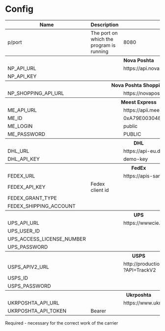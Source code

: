# Config

<table>
<thead>
<tr>
<th>Name</th>
<th>Description</th>
<th>Default</th>
<th>Required</th>
</tr>
</thead>

<tbody>

<tr>
<td>p/port</td>
<td>The port on which the program is running</td>
<td>8080</td>
<td>No</td>
</tr>

<tr>
<th colspan="4">Nova Poshta</th>
</tr>
<tr>
<td>NP_API_URL</td>
<td></td>
<td>https://api.novaposhta.ua</td>
<td>Yes</td>
</tr>
<tr>
<td>NP_API_KEY</td>
<td></td>
<td></td>
<td>No</td>
</tr>

<tr>
<th colspan="4">Nova Poshta Shopping</th>
</tr>
<tr>
<td>NP_SHOPPING_API_URL</td>
<td></td>
<td>https://novaposhtaglobal.ua/ajax.php</td>
<td>Yes</td>
</tr>

<tr>
<th colspan="4">Meest Express</th>
</tr>
<tr>
<td>ME_API_URL</td>
<td></td>
<td>https://apii.meest-group.com/T/1C_Query.php</td>
<td>Yes</td>
</tr>
<tr>
<td>ME_ID</td>
<td></td>
<td>0xA79E003048D2B47311E26B7D4A430FFC</td>
<td>Yes</td>
</tr>
<tr>
<td>ME_LOGIN</td>
<td></td>
<td>public</td>
<td>Yes</td>
</tr>
<tr>
<td>ME_PASSWORD</td>
<td></td>
<td>PUBLIC</td>
<td>Yes</td>
</tr>

<tr>
<th colspan="4">DHL</th>
</tr>
<tr>
<td>DHL_URL</td>
<td></td>
<td>https://api-eu.dhl.com</td>
<td>Yes</td>
</tr>
<tr>
<td>DHL_API_KEY</td>
<td></td>
<td>demo-key</td>
<td>Yes</td>
</tr>

<tr>
<th colspan="4">FedEx</th>
</tr>
<tr>
<td>FEDEX_URL</td>
<td></td>
<td>https://apis-sandbox.fedex.com</td>
<td>Yes</td>
</tr>
<tr>
<td>FEDEX_API_KEY</td>
<td>Fedex client id</td>
<td></td>
<td>Yes</td>
</tr>
<tr>
<td>FEDEX_GRANT_TYPE</td>
<td></td>
<td></td>
<td>Yes</td>
</tr>
<tr>
<td>FEDEX_SHIPPING_ACCOUNT</td>
<td></td>
<td></td>
<td>Yes</td>
</tr>

<tr>
<th colspan="4">UPS</th>
</tr>
<tr>
<td>UPS_API_URL</td>
<td></td>
<td>https://wwwcie.ups.com/ups.app/xml/</td>
<td>Yes</td>
</tr>
<tr>
<td>UPS_USER_ID</td>
<td></td>
<td></td>
<td>Yes</td>
</tr>
<tr>
<td>UPS_ACCESS_LICENSE_NUMBER</td>
<td></td>
<td></td>
<td>Yes</td>
</tr>
<tr>
<td>UPS_PASSWORD</td>
<td></td>
<td></td>
<td>Yes</td>
</tr>

<tr>
<th colspan="4">USPS</th>
</tr>
<tr>
<td>USPS_APIV2_URL</td>
<td></td>
<td>http://production.shippingapis.com/ShippingAPI.dll?API=TrackV2</td>
<td>Yes</td>
</tr>
<tr>
<td>USPS_ID</td>
<td></td>
<td></td>
<td>Yes</td>
</tr>
<tr>
<td>USPS_PASSWORD</td>
<td></td>
<td></td>
<td>Yes</td>
</tr>

<tr>
<th colspan="4">Ukrposhta</th>
</tr>
<tr>
<td>UKRPOSHTA_API_URL</td>
<td></td>
<td>https://www.ukrposhta.ua</td>
<td>Yes</td>
</tr>
<tr>
<td>UKRPOSHTA_API_TOKEN</td>
<td>Bearer</td>
<td></td>
<td>Yes</td>
</tr>

</tbody>
</table>

Required - necessary for the correct work of the carrier